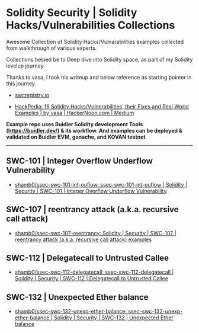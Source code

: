 # Solidity Security | Solidity Hacks/Vulnerabilities Collections

Awesome Collection of Solidity Hacks/Vulnarabilities examples collected from walkthrough of various experts. 

Collections helped be to Deep dive into Solidity space, as part of my Solidity levelup journey.

Thanks to vasa, I took his writeup and below reference as starting pointer in this journey.

* [swcregistry.io](https://swcregistry.io/docs/SWC-112)

* [HackPedia: 16 Solidity Hacks/Vulnerabilities, their Fixes and Real World Examples | by vasa | HackerNoon.com | Medium](https://medium.com/hackernoon/hackpedia-16-solidity-hacks-vulnerabilities-their-fixes-and-real-world-examples-f3210eba5148)

**Example repo uses Buidler Solidity development Tools (https://buidler.dev/) & its workflow. And examples can be deployed & validated on Buidler EVM, ganache, and KOVAN testnet**

---

## SWC-101 | Integer Overflow Underflow Vulnerability

* [shamb0/ssec-swc-101-int-ouflow: ssec-swc-101-int-ouflow | Solidity | Security | SWC-101 | Integer Overflow Underflow Vulnerability](https://github.com/shamb0/ssec-swc-101-int-ouflow)

## SWC-107 | reentrancy attack (a.k.a. recursive call attack)

* [shamb0/ssec-swc-107-reentrancy: Solidity | Security | SWC-107 | reentrancy attack (a.k.a. recursive call attack) examples](https://github.com/shamb0/ssec-swc-107-reentrancy)

## SWC-112 | Delegatecall to Untrusted Callee

* [shamb0/ssec-swc-112-delegatecall: ssec-swc-112-delegatecall | Solidity | Security | SWC-112 | Delegatecall to Untrusted Callee](https://github.com/shamb0/ssec-swc-112-delegatecall)

## SWC-132 | Unexpected Ether balance

* [shamb0/ssec-swc-132-unexp-ether-balance: ssec-swc-132-unexp-ether-balance | Solidity | Security | SWC-132 | Unexpected Ether balance](https://github.com/shamb0/ssec-swc-132-unexp-ether-balance)


